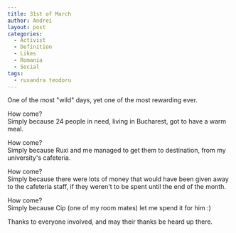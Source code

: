 ```yaml
---
title: 31st of March
author: Andrei
layout: post
categories:
  - Activist
  - Definition
  - Likes
  - Romania
  - Social
tags:
  - ruxandra teodoru
---
```

One of the most "wild" days, yet one of the most rewarding ever.

How come?  
Simply because 24 people in need, living in Bucharest, got to have a warm meal.

How come?  
Simply because Ruxi and me managed to get them to destination, from my university's cafeteria.

How come?  
Simply because there were lots of money that would have been given away to the cafeteria staff, if they weren't to be spent until the end of the month.

How come?  
Simply because Cip (one of my room mates) let me spend it for him :)

Thanks to everyone involved, and may their thanks be heard up there.